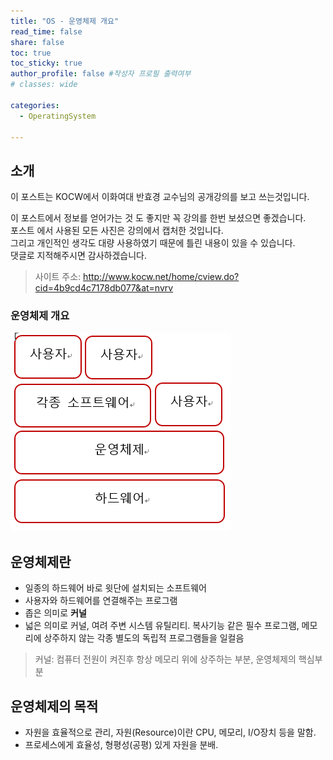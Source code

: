 ```yaml
---
title: "OS - 운영체제 개요"
read_time: false
share: false
toc: true
toc_sticky: true
author_profile: false #작성자 프로필 출력여부
# classes: wide

categories:
  - OperatingSystem

---
```


## 소개

이 포스트는 KOCW에서 이화여대 반효경 교수님의 공개강의를 보고 쓰는것입니다.  

이 포스트에서 정보를 얻어가는 것 도 좋지만 꼭 강의를 한번 보셨으면 좋겠습니다.   
포스트 에서 사용된 모든 사진은 강의에서 캡처한 것입니다.   
그리고 개인적인 생각도 대량 사용하였기 때문에 틀린 내용이 있을 수 있습니다.  
댓글로 지적해주시면 감사하겠습니다.  

> 사이트 주소: <http://www.kocw.net/home/cview.do?cid=4b9cd4c7178db077&at=nvrv>

### 운영체제 개요 

![os_1_1](/assets/OS/OS_1_1.png)   

## 운영체제란

- 일종의 하드웨어 바로 윗단에 설치되는 소프트웨어  
- 사용자와 하드웨어를 연결해주는 프로그램  
- 좁은 의미로 **커널**  
- 넓은 의미로 커널, 여려 주변 시스템 유틸리티. 복사기능 같은 필수 프로그램, 메모리에 상주하지 않는 각종 별도의 독립적 프로그램들을 일컬음

>커널: 컴퓨터 전원이 켜진후 항상 메모리 위에 상주하는 부분, 운영체제의 핵심부분  

## 운영체제의 목적

- 자원을 효율적으로 관리, 
  자원(Resource)이란 CPU, 메모리, I/O장치 등을 말함.  
- 프로세스에게 효율성, 형평성(공평) 있게 자원을 분배.
